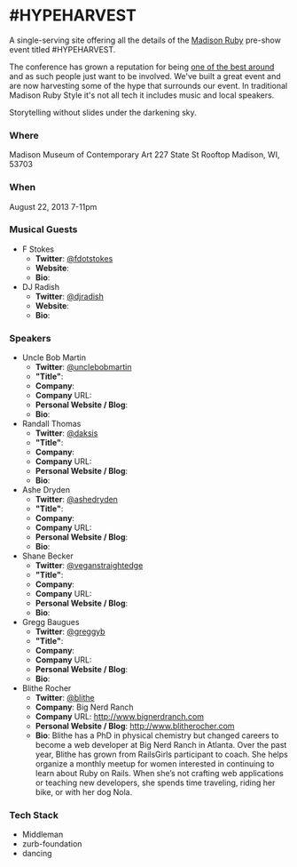 # #HYPEHARVEST

A single-serving site offering all the details of the [Madison Ruby](http://madisonruby.org) pre-show event titled #HYPEHARVEST.

The conference has grown a reputation for being [one of the best around](https://twitter.com/steveklabnik/status/361624150286155777) and as such people just want to be involved. We've built a great event and are now harvesting some of the hype that surrounds our event. In traditional Madison Ruby Style it's not all tech it includes music and local speakers.

Storytelling without slides under the darkening sky.

### Where

  Madison Museum of Contemporary Art
  227 State St
  Rooftop
  Madison, WI, 53703

### When

August 22, 2013 7-11pm

### Musical Guests

- F Stokes
  - **Twitter**: [@fdotstokes](https://twitter.com/fdotstokes)
  - **Website**: 
  - **Bio**:  
- DJ Radish
  - **Twitter**: [@djradish](https://twitter.com/djradish)
  - **Website**: 
  - **Bio**: 

### Speakers

- Uncle Bob Martin
  - **Twitter**: [@unclebobmartin](https://twitter.com/unclebobmartin)
  - **"Title"**: 
  - **Company**: 
  - **Company** URL:
  - **Personal Website / Blog**:
  - **Bio**: 
- Randall Thomas
  - **Twitter**: [@daksis](https://twitter.com/daksis)
  - **"Title"**: 
  - **Company**: 
  - **Company** URL:
  - **Personal Website / Blog**:
  - **Bio**: 
- Ashe Dryden
  - **Twitter**: [@ashedryden](https://twitter.com/ashedryden)
  - **"Title"**: 
  - **Company**: 
  - **Company** URL:
  - **Personal Website / Blog**:
  - **Bio**: 
- Shane Becker
  - **Twitter**: [@veganstraightedge](https://twitter.com/veganstraightedge)
  - **"Title"**: 
  - **Company**: 
  - **Company** URL:
  - **Personal Website / Blog**:
  - **Bio**: 
- Gregg Baugues
  - **Twitter**: [@greggyb](https://twitter.com/greggyb)
  - **"Title"**: 
  - **Company**: 
  - **Company** URL:
  - **Personal Website / Blog**:
  - **Bio**: 
- Blithe Rocher
  - **Twitter**: [@blithe](https://twitter.com/blithe)
  - **Company**: Big Nerd Ranch
  - **Company** URL: http://www.bignerdranch.com
  - **Personal Website / Blog**: http://www.blitherocher.com
  - **Bio**: Blithe has a PhD in physical chemistry but changed careers to become a web developer at Big Nerd Ranch in Atlanta. Over the past year, Blithe has grown from RailsGirls participant to coach. She helps organize a monthly meetup for women interested in continuing to learn about Ruby on Rails. When she’s not crafting web applications or teaching new developers, she spends time traveling, riding her bike, or with her dog Nola.

### Tech Stack

- Middleman
- zurb-foundation
- dancing
